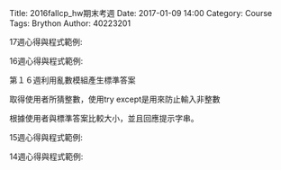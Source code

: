 Title: 2016fallcp_hw期末考週
Date: 2017-01-09 14:00
Category: Course
Tags: Brython
Author: 40223201




<L1>17週心得與程式範例:


<L1>16週心得與程式範例:

第１６週利用亂數模組產生標準答案

取得使用者所猜整數，使用try except是用來防止輸入非整數

根據使用者與標準答案比較大小，並且回應提示字串。


<L1>15週心得與程式範例:

<L1>14週心得與程式範例:
